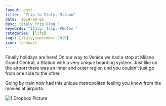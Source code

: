 ```yaml
---
layout: post
title:  "Trip to Italy, Milano"
date:  2019-09-02
desc: "Italy Trip Blog "
keywords: "Italy, Trip, Photos "
categories: [life]
tags: [italy,september-2019]
icon: fa-heart
---
```



Finally holidays are here! On our way to Venice we had a stop at Milano Grand Central, a Station with a very unique boarding system. Just like on the airport there was an inner and outer region und you couldn’t just go from one side to the other.

Going by train now had this unique metropolitan feeling you know from the movies at airports.

![1 Dropbox Picture](https://www.dropbox.com/s/2dtwpahy5dqz3sm/Foto%2001.09.19%2C%2010%2056%2028.jpg?dl=0)
